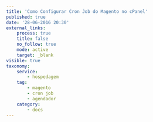 ```yaml
---
title: 'Como Configurar Cron Job do Magento no cPanel'
published: true
date: '28-06-2016 20:30'
external_links:
    process: true
    title: false
    no_follow: true
    mode: active
    target: _blank
visible: true
taxonomy:
    service:
        - hospedagem
    tag:
        - magento
        - cron job
        - agendador
    category:
        - docs
---
```

